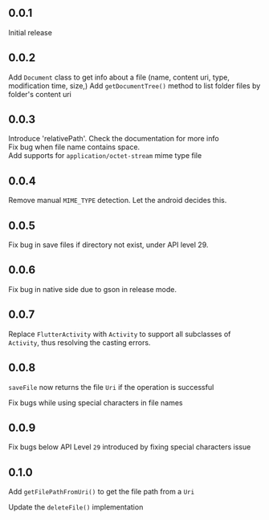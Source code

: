 ## 0.0.1

Initial release

## 0.0.2

Add `Document` class to get info about a file (name, content uri, type, modification time, size,)
Add `getDocumentTree()` method to list folder files by folder's content uri

## 0.0.3

Introduce 'relativePath'. Check the documentation for more info </br>
Fix bug when file name contains space. </br>
Add supports for `application/octet-stream` mime type file </br>

## 0.0.4

Remove manual `MIME_TYPE` detection. Let the android decides this.

## 0.0.5

Fix bug in save files if directory not exist, under API level 29.

## 0.0.6

Fix bug in native side due to gson in release mode.

## 0.0.7

Replace `FlutterActivity` with `Activity` to support all subclasses of `Activity`, thus resolving the casting errors.

## 0.0.8

`saveFile` now returns the file `Uri` if the operation is successful

Fix bugs while using special characters in file names

## 0.0.9

Fix bugs below API Level `29` introduced by fixing special characters issue

## 0.1.0

Add `getFilePathFromUri()` to get the file path from a `Uri`

Update the `deleteFile()` implementation